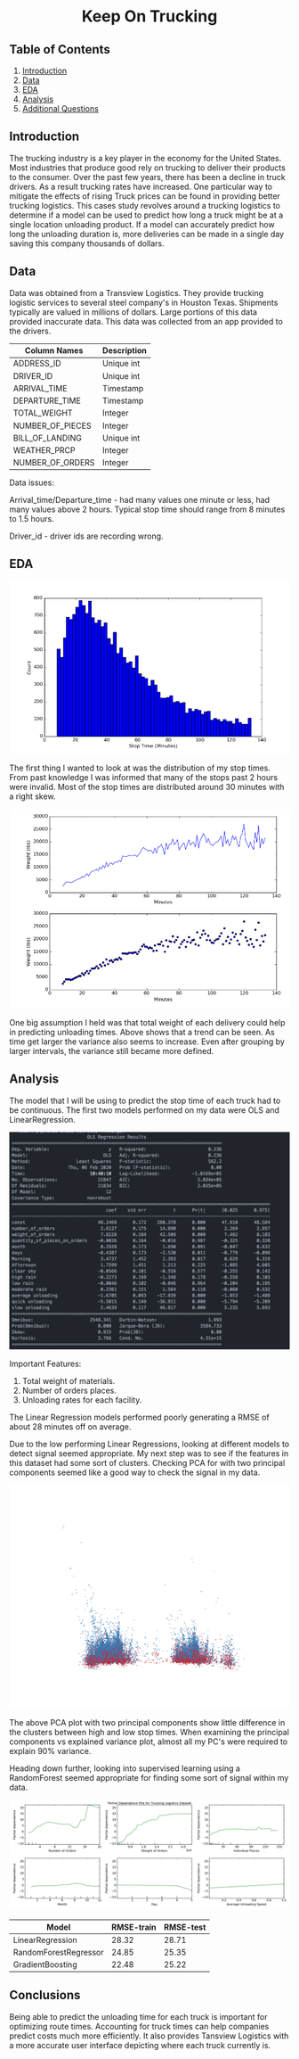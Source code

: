   <h1 align="center">
	Keep On Trucking
  </h1>

 ## Table of Contents
1. [Introduction](#Introduction)
2. [Data](#Data)
3. [EDA](#EDA)
4. [Analysis](#Analysis)
5. [Additional Questions](#Conclusions)

## Introduction

The trucking industry is a key player in the economy for the United States. Most industries that produce good rely on trucking to deliver their products to the consumer. Over the past few years, there has been a decline in truck drivers. As a result trucking rates have increased. One particular way to mitigate the effects of rising Truck prices can be found in providing better trucking logistics.
This cases study revolves around a trucking logistics to determine if a model can be used to predict how long a truck might be at a single location unloading product. If a model can accurately predict how long the unloading duration is, more deliveries can be made in a single day saving this company thousands of dollars.

## Data

Data was obtained from a Transview Logistics. They provide trucking logistic services to several steel company's in Houston Texas. Shipments typically are valued in millions of dollars. Large portions of this data provided inaccurate data. This data was collected from an app provided to the drivers.

| Column Names     | Description   |
| ---------------- | ------------- |
| ADDRESS_ID       | Unique int    |              
| DRIVER_ID        | Unique int    |
| ARRIVAL_TIME     | Timestamp     |
| DEPARTURE_TIME   | Timestamp     |
| TOTAL_WEIGHT     | Integer       |
| NUMBER_OF_PIECES | Integer       |
| BILL_OF_LANDING  | Unique int    |
| WEATHER_PRCP     | Integer       |
| NUMBER_OF_ORDERS | Integer       |

Data issues:

Arrival_time/Departure_time - had many values one minute or less, had many values above 2 hours. Typical stop time should range from 8 minutes to 1.5 hours.

Driver_id - driver ids are recording wrong.

## EDA

![First_look](images/StopTime.png)

The first thing I wanted to look at was the distribution of my stop times. From past knowledge I was informed that many of the stops past 2 hours were invalid. Most of the stop times are distributed around 30 minutes with a right skew.

![weight_vs_time](images/Weight_Time.png)

One big assumption I held was that total weight of each delivery could help in predicting unloading times. Above shows that a trend can be seen. As time get larger the variance also seems to increase. Even after grouping by larger intervals, the variance still became more defined.

## Analysis

The model that I will be using to predict the stop time of each truck had to be continuous. The first two models performed on my data were OLS and LinearRegression.

![OLS_Model](images/OLS_model.png)

Important Features:
1. Total weight of materials.
2. Number of orders places.
3. Unloading rates for each facility.

The Linear Regression models performed poorly generating a RMSE of about 28 minutes off on average.

Due to the low performing Linear Regressions, looking at different models to detect signal seemed appropriate. My next step was to see if the features in this dataset had some sort of clusters. Checking PCA for with two principal components seemed like a good way to check the signal in my data.

![PCA_plot](images/PCA.png)

The above PCA plot with two principal components show little difference in the clusters between high and low stop times. When examining the principal components vs explained variance plot, almost all my PC's were required to explain 90% variance.

Heading down further, looking into supervised learning using a RandomForest seemed appropriate for finding some sort of signal within my data.

![Partial_dependence_plot](images/Partial_Dependence.png)

| Model                 | RMSE-train    | RMSE-test   |
| ----------------      | ------------- | ----------- |
| LinearRegression      | 28.32         | 28.71       |
| RandomForestRegressor | 24.85         | 25.35       |
| GradientBoosting      | 22.48         | 25.22       |

## Conclusions

Being able to predict the unloading time for each truck is important for optimizing route times. Accounting for truck times can help companies predict costs much more efficiently. It also provides Tansview Logistics with a more accurate user interface depicting where each truck currently is.
